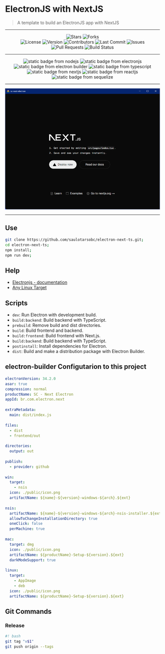 # ElectronJS with NextJS

> A template to build an ElectronJS app with NextJS

---

<div align="center">
  <img alt="Stars" src="https://img.shields.io/github/stars/saulotarsobc/electronjs-with-nextjs.svg">
  <img alt="Forks" src="https://img.shields.io/github/forks/saulotarsobc/electronjs-with-nextjs.svg">
</div>

<div align="center">
  <img alt="License" src="https://img.shields.io/badge/License-MIT-yellow.svg">
  <img alt="Version" src="https://img.shields.io/github/v/release/saulotarsobc/electronjs-with-nextjs.svg">
  <img alt="Contributors" src="https://img.shields.io/github/contributors/saulotarsobc/electronjs-with-nextjs.svg">
  <img alt="Last Commit" src="https://img.shields.io/github/last-commit/saulotarsobc/electronjs-with-nextjs.svg">
  <img alt="Issues" src="https://img.shields.io/github/issues/saulotarsobc/electronjs-with-nextjs.svg">
  <img alt="Pull Requests" src="https://img.shields.io/github/issues-pr/saulotarsobc/electronjs-with-nextjs.svg">
  <img alt="Build Status" src="https://img.shields.io/github/actions/workflow/status/saulotarsobc/electronjs-with-nextjs/.github/workflows/launch-app.yaml">
</div>

---

<!-- Badge Start -->
<div align="center">
 <img alt="static badge from nodejs" src="https://img.shields.io/badge/NodeJS-v22.16.0-44883e">
 <img alt="static badge from electronjs" src="https://img.shields.io/badge/ElectronJS-v36.3.2-46816e">
 <img alt="static badge from electron builder" src="https://img.shields.io/badge/Electron%20Builder-v26.0.12-blue">
 <img alt="static badge from typescript" src="https://img.shields.io/badge/TypeScript-v5.8.3-blue">
 <img alt="static badge from nextjs" src="https://img.shields.io/badge/NextJS-v15.3.3-black">
 <img alt="static badge from reactjs" src="https://img.shields.io/badge/ReactJS-v19.1.0-61DAFB">
 <img alt="static badge from sequelize" src="https://img.shields.io/badge/Sequelize-v6.37.7-52B0E7">
</div>
<!-- Badge End -->

---

<div align="center">
  <img alt="demo" src="./demo/demo.png">
</div>

---

## Use

```sh
git clone https://github.com/saulotarsobc/electron-next-ts.git;
cd electron-next-ts;
npm install;
npm run dev;
```

## Help

- [Electronjs - documentation](https://www.electronjs.org/pt/docs/latest/)
- [Any Linux Target](https://www.electron.build/linux)

## Scripts

- `dev`: Run Electron with development build.
- `build:backend`: Build backend with TypeScript.
- `prebuild`: Remove build and dist directories.
- `build`: Build frontend and backend.
- `build:frontend`: Build frontend with Next.js.
- `build:backend`: Build backend with TypeScript.
- `postinstall`: Install dependencies for Electron.
- `dist`: Build and make a distribution package with Electron Builder.

## electron-builder Configutarion to this project

```yaml
electronVersion: 34.2.0
asar: true
compression: normal
productName: SC - Next Electron
appId: br.com.electron.next

extraMetadata:
  main: dist/index.js

files:
  - dist
  - frontend/out

directories:
  output: out

publish:
  - provider: github

win:
  target:
    - nsis
  icon: ./public/icon.png
  artifactName: ${name}-${version}-windows-${arch}.${ext}

nsis:
  artifactName: ${name}-${version}-windows-${arch}-nsis-installer.${ext}
  allowToChangeInstallationDirectory: true
  oneClick: false
  perMachine: true

mac:
  target: dmg
  icon: ./public/icon.png
  artifactName: ${productName}-Setup-${version}.${ext}
  darkModeSupport: true

linux:
  target:
    - AppImage
    - deb
  icon: ./public/icon.png
  artifactName: ${productName}-Setup-${version}.${ext}
```

## Git Commands

### Release

```bash
#! bash
git tag "v$1"
git push origin --tags
```
